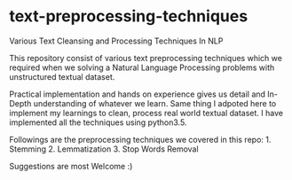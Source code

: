 # text-preprocessing-techniques
Various Text Cleansing and Processing Techniques In NLP

This repository consist of various text preprocessing techniques which we required when we solving a Natural Language Processing problems with unstructured textual dataset.

Practical implementation and hands on experience gives us detail and In-Depth understanding of whatever we learn. Same thing I adpoted here to implement my learnings to clean, process real world textual dataset.
I have implemented all the techniques using python3.5.

Followings are the preprocessing techniques we covered in this repo:
    1. Stemming
    2. Lemmatization
    3. Stop Words Removal

Suggestions are most Welcome :)
